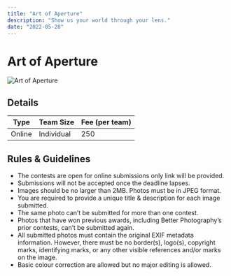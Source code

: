 ```yaml
---
title: "Art of Aperture"
description: "Show us your world through your lens."
date: "2022-05-28"
---
```


# Art of Aperture

<img src="/posters/33.png" alt="Art of Aperture" class="w-full lg:w-48 object-cover" />

## Details

| Type   | Team Size  | Fee (per team) |
| ------ | ---------- | -------------- |
| Online | Individual | 250            |

## Rules & Guidelines

-   The contests are open for online submissions only link will be provided.
-   Submissions will not be accepted once the deadline lapses.
-   Images should be no larger than 2MB. Photos must be in JPEG format.
-   You are required to provide a unique title & description for each image submitted.
-   The same photo can’t be submitted for more than one contest.
-   Photos that have won previous awards, including Better Photography’s prior contests, can’t be submitted again.
-   All submitted photos must contain the original EXIF metadata information. However, there must be no border(s), logo(s), copyright marks, identifying marks, or any other visible references and/or marks on the image.
-   Basic colour correction are allowed but no major editing is allowed.
